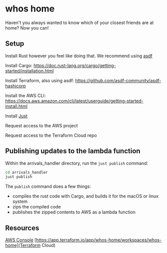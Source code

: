 # whos home

Haven't you always wanted to know which of your closest friends are at home? Now you can!

## Setup

Install Rust however you feel like doing that. We recommend using [asdf](https://github.com/asdf-vm/asdf)

Install Cargo: https://doc.rust-lang.org/cargo/getting-started/installation.html

Install Terraform, also using asdf: https://github.com/asdf-community/asdf-hashicorp

Install the AWS CLI: https://docs.aws.amazon.com/cli/latest/userguide/getting-started-install.html

Install [Just](https://github.com/casey/just#installation)

Request access to the AWS project

Request access to the Terraform Cloud repo

## Publishing updates to the lambda function

Within the arrivals_handler directory, run the `just publish` command:

```bash
cd arrivals_handler
just publish
```

The `publish` command does a few things:

- compiles the rust code with Cargo, and builds it for the macOS or linux system
- zips the compiled code
- publishes the zipped contents to AWS as a lambda function

## Resources

[AWS Console](https://us-east-2.console.aws.amazon.com/console/home?region=us-east-2)
[https://app.terraform.io/app/whos-home/workspaces/whos-home](Terraform Cloud)
